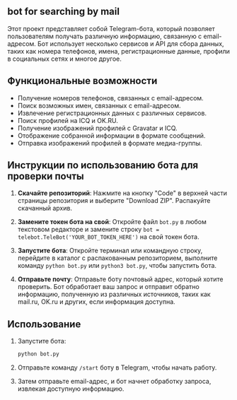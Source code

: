 ## bot for searching by mail

Этот проект представляет собой Telegram-бота, который позволяет пользователям получать различную информацию, связанную с email-адресом. Бот использует несколько сервисов и API для сбора данных, таких как номера телефонов, имена, регистрационные данные, профили в социальных сетях и многое другое.

## Функциональные возможности

- Получение номеров телефонов, связанных с email-адресом.
- Поиск возможных имен, связанных с email-адресом.
- Извлечение регистрационных данных с различных сервисов.
- Поиск профилей на ICQ и OK.RU.
- Получение изображений профилей с Gravatar и ICQ.
- Отображение собранной информации в формате сообщений.
- Отправка изображений профилей в формате медиа-группы.



## Инструкции по использованию бота для проверки почты

1. **Скачайте репозиторий**: Нажмите на кнопку "Code" в верхней части страницы репозитория и выберите "Download ZIP". Распакуйте скачанный архив.

2. **Замените токен бота на свой**: Откройте файл `bot.py` в любом текстовом редакторе и замените строку `bot = telebot.TeleBot('YOUR_BOT_TOKEN_HERE')` на свой токен бота.

3. **Запустите бота**: Откройте терминал или командную строку, перейдите в каталог с распакованным репозиторием, выполните команду `python bot.py` или `python3 bot.py`, чтобы запустить бота.

4. **Отправьте почту**: Отправьте боту почтовый адрес, который хотите проверить. Бот обработает ваш запрос и отправит обратно информацию, полученную из различных источников, таких как mail.ru, OK.ru и других, если информация доступна.



## Использование

1. Запустите бота:

    ```bash
    python bot.py
    ```

2. Отправьте команду `/start` боту в Telegram, чтобы начать работу.

3. Затем отправьте email-адрес, и бот начнет обработку запроса, извлекая доступную информацию.
